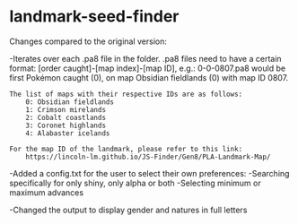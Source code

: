 # landmark-seed-finder

Changes compared to the original version:

-Iterates over each .pa8 file in the folder. .pa8 files need to have a certain format: [order caught]-[map index]-[map ID],
	e.g.: 0-0-0807.pa8 would be first Pokémon caught (0), on map Obsidian fieldlands (0) with map ID 0807.

	The list of maps with their respective IDs are as follows:
		0: Obsidian fieldlands
		1: Crimson mirelands
		2: Cobalt coastlands
		3: Coronet highlands
		4: Alabaster icelands

	For the map ID of the landmark, please refer to this link:
		https://lincoln-lm.github.io/JS-Finder/Gen8/PLA-Landmark-Map/

-Added a config.txt for the user to select their own preferences:
	-Searching specifically for only shiny, only alpha or both
	-Selecting minimum or maximum advances

-Changed the output to display gender and natures in full letters